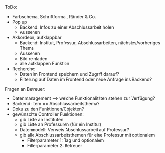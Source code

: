 ToDo:
- Farbschema, Schriftformat, Ränder & Co.
- Pop up
  - Backend: Infos zu einer Abschlussarbeit holen
  - Aussehen
- Akkordeon, aufklappbar
  - Backend: Institut, Professur, Abschlussarbeiten, nächstes/vorheriges Thema
  - Aussehen
  - Bild reinladen
  - alle aufklappen Funktion
- Recherche: 
  - Daten im Frontend speichern und Zugriff darauf?
  - Filterung auf Daten im Frontend oder neue Anfrage ins Backend?

Fragen an Betreuer:
- Datenmanagement --> welche Funktionalitäten stehen zur Verfügung?
- Backend: item == Abschlussarbeitsthema?
- Doku zu den Funktionen/Objekten?
- gewünschte Controller Funktionen:
  - gib Liste an Instituten
  - gib Liste an Professuren (für ein Institut)
  - Datenmodell: Verweis Abschlussarbeit auf Professur?
  - gib alle Abschlussarbeitsthemen für eine Professur mit optionalem
      - Filterparameter 1: Tag und optionalem
      - Filterparameter 2: Betreuer

